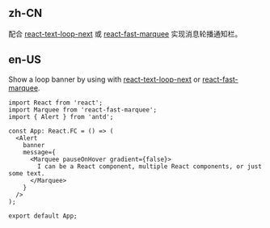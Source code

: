 ## zh-CN

配合 [react-text-loop-next](https://npmjs.com/package/react-text-loop-next) 或 [react-fast-marquee](https://npmjs.com/package/react-fast-marquee) 实现消息轮播通知栏。

## en-US

Show a loop banner by using with [react-text-loop-next](https://npmjs.com/package/react-text-loop-next) or [react-fast-marquee](https://npmjs.com/package/react-fast-marquee).
```tsx
import React from 'react';
import Marquee from 'react-fast-marquee';
import { Alert } from 'antd';

const App: React.FC = () => (
  <Alert
    banner
    message={
      <Marquee pauseOnHover gradient={false}>
        I can be a React component, multiple React components, or just some text.
      </Marquee>
    }
  />
);

export default App;
```
